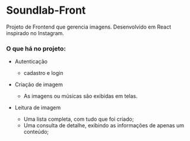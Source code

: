 # Soundlab-Front
Projeto de Frontend que gerencia imagens. Desenvolvido em React inspirado no Instagram. 

### O que há no projeto:

* Autenticação
  - cadastro e login
  
* Criação de imagem
  - As imagens ou músicas são exibidas em telas.
  
* Leitura de  imagem
  - Uma lista completa, com tudo que foi criado;
  - Uma consulta de detalhe, exibindo as informações de apenas um conteúdo;

